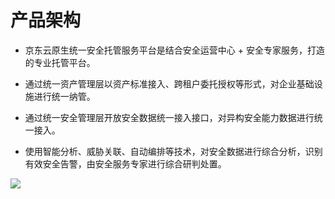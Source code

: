 # 产品架构

- 京东云原生统一安全托管服务平台是结合安全运营中心 + 安全专家服务，打造的专业托管平台。

- 通过统一资产管理层以资产标准接入、跨租户委托授权等形式，对企业基础设施进行统一纳管。

- 通过统一安全管理层开放安全数据统一接入接口，对异构安全能力数据进行统一接入。

- 使用智能分析、威胁关联、自动编排等技术，对安全数据进行综合分析，识别有效安全告警，由安全服务专家进行综合研判处置。

![](/Product-architecture.png) 
